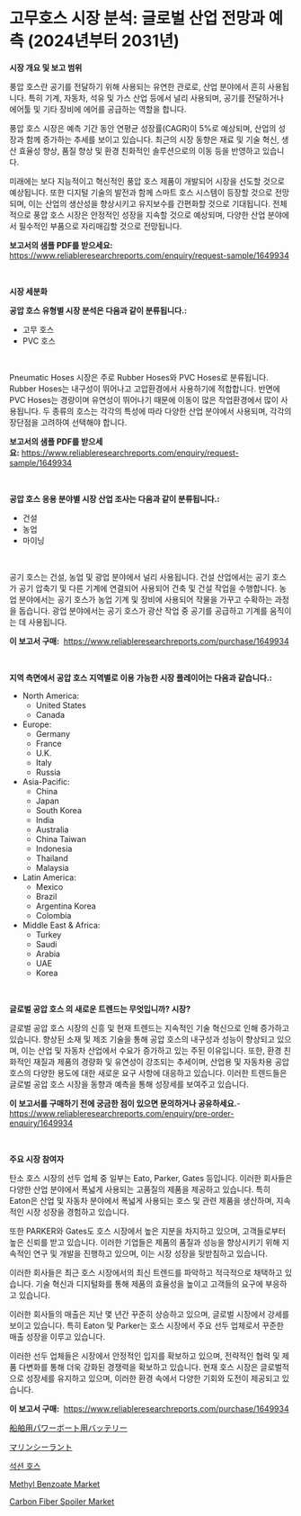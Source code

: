 <p><h1>고무호스 시장 분석: 글로벌 산업 전망과 예측 (2024년부터 2031년)</h1></p><p><strong>시장 개요 및 보고 범위</strong></p>
<p><p>풍압 호스란 공기를 전달하기 위해 사용되는 유연한 관로로, 산업 분야에서 흔히 사용됩니다. 특히 기계, 자동차, 석유 및 가스 산업 등에서 널리 사용되며, 공기를 전달하거나 에어툴 및 기타 장비에 에어를 공급하는 역할을 합니다. </p><p>풍압 호스 시장은 예측 기간 동안 연평균 성장률(CAGR)이 5%로 예상되며, 산업의 성장과 함께 증가하는 추세를 보이고 있습니다. 최근의 시장 동향은 재료 및 기술 혁신, 생산 효율성 향상, 품질 향상 및 환경 친화적인 솔루션으로의 이동 등을 반영하고 있습니다. </p><p>미래에는 보다 지능적이고 혁신적인 풍압 호스 제품이 개발되어 시장을 선도할 것으로 예상됩니다. 또한 디지털 기술의 발전과 함께 스마트 호스 시스템이 등장할 것으로 전망되며, 이는 산업의 생산성을 향상시키고 유지보수를 간편화할 것으로 기대됩니다. 전체적으로 풍압 호스 시장은 안정적인 성장을 지속할 것으로 예상되며, 다양한 산업 분야에서 필수적인 부품으로 자리매김할 것으로 전망됩니다.</p></p>
<p><strong>보고서의 샘플 PDF를 받으세요:</strong> <a href="https://www.reliableresearchreports.com/enquiry/request-sample/1649934">https://www.reliableresearchreports.com/enquiry/request-sample/1649934</a></p>
<p>&nbsp;</p>
<p><strong>시장 세분화</strong></p>
<p><strong>공압 호스 유형별 시장 분석은 다음과 같이 분류됩니다.:</strong></p>
<p><ul><li>고무 호스</li><li>PVC 호스</li></ul></p>
<p>&nbsp;</p>
<p><p>Pneumatic Hoses 시장은 주로 Rubber Hoses와 PVC Hoses로 분류됩니다. Rubber Hoses는 내구성이 뛰어나고 고압환경에서 사용하기에 적합합니다. 반면에 PVC Hoses는 경량이며 유연성이 뛰어나기 때문에 이동이 많은 작업환경에서 많이 사용됩니다. 두 종류의 호스는 각각의 특성에 따라 다양한 산업 분야에서 사용되며, 각각의 장단점을 고려하여 선택해야 합니다.</p></p>
<p><strong>보고서의 샘플 PDF를 받으세요:</strong>&nbsp;<a href="https://www.reliableresearchreports.com/enquiry/request-sample/1649934">https://www.reliableresearchreports.com/enquiry/request-sample/1649934</a></p>
<p>&nbsp;</p>
<p><strong> 공압 호스 응용 분야별 시장 산업 조사는 다음과 같이 분류됩니다.:</strong></p>
<p><ul><li>건설</li><li>농업</li><li>마이닝</li></ul></p>
<p>&nbsp;</p>
<p><p>공기 호스는 건설, 농업 및 광업 분야에서 널리 사용됩니다. 건설 산업에서는 공기 호스가 공기 압축기 및 다른 기계에 연결되어 사용되어 건축 및 건설 작업을 수행합니다. 농업 분야에서는 공기 호스가 농업 기계 및 장비에 사용되어 작물을 가꾸고 수확하는 과정을 돕습니다. 광업 분야에서는 공기 호스가 광산 작업 중 공기를 공급하고 기계를 움직이는 데 사용됩니다.</p></p>
<p><strong>이 보고서 구매:</strong>&nbsp; <a href="https://www.reliableresearchreports.com/purchase/1649934">https://www.reliableresearchreports.com/purchase/1649934</a></p>
<p>&nbsp;</p>
<p><strong>지역 측면에서 공압 호스 지역별로 이용 가능한 시장 플레이어는 다음과 같습니다.:</strong></p>
<p><ul>
    <li>
        North America:
        <ul>
            <li>United States</li>
            <li>Canada</li>
        </ul>
    </li>
    <li>
        Europe:
        <ul>
            <li>Germany</li>
            <li>France</li>
            <li>U.K.</li>
            <li>Italy</li>
            <li>Russia</li>
        </ul>
    </li>
    <li>
        Asia-Pacific:
        <ul>
            <li>China</li>
            <li>Japan</li>
            <li>South Korea</li>
            <li>India</li>
            <li>Australia</li>
            <li>China Taiwan</li>
            <li>Indonesia</li>
            <li>Thailand</li>
            <li>Malaysia</li>
        </ul>
    </li>
    <li>
        Latin America:
        <ul>
            <li>Mexico</li>
            <li>Brazil</li>
            <li>Argentina Korea</li>
            <li>Colombia</li>
        </ul>
    </li>
    <li>
        Middle East & Africa:
        <ul>
            <li>Turkey</li>
            <li>Saudi</li>
            <li>Arabia</li>
            <li>UAE</li>
            <li>Korea</li>
        </ul>
    </li>
    </ul></p>
<p>&nbsp;</p>
<p><strong>글로벌 공압 호스 의 새로운 트렌드는 무엇입니까? 시장?</strong></p>
<p><p>글로벌 공압 호스 시장의 신흥 및 현재 트렌드는 지속적인 기술 혁신으로 인해 증가하고 있습니다. 향상된 소재 및 제조 기술을 통해 공압 호스의 내구성과 성능이 향상되고 있으며, 이는 산업 및 자동차 산업에서 수요가 증가하고 있는 주된 이유입니다. 또한, 환경 친화적인 재질과 제품의 경량화 및 유연성이 강조되는 추세이며, 산업용 및 자동차용 공압 호스의 다양한 용도에 대한 새로운 요구 사항에 대응하고 있습니다. 이러한 트렌드들은 글로벌 공압 호스 시장을 동향과 예측을 통해 성장세를 보여주고 있습니다.</p></p>
<p><strong>이 보고서를 구매하기 전에 궁금한 점이 있으면 문의하거나 공유하세요.</strong>- <a href="https://www.reliableresearchreports.com/enquiry/pre-order-enquiry/1649934">https://www.reliableresearchreports.com/enquiry/pre-order-enquiry/1649934</a></p>
<p>&nbsp;</p>
<p><strong>주요 시장 참여자</strong></p>
<p><p>탄소 호스 시장의 선두 업체 중 일부는 Eato, Parker, Gates 등입니다. 이러한 회사들은 다양한 산업 분야에서 폭넓게 사용되는 고품질의 제품을 제공하고 있습니다. 특히 Eaton은 산업 및 자동차 분야에서 폭넓게 사용되는 호스 및 관련 제품을 생산하며, 지속적인 시장 성장을 경험하고 있습니다. </p><p>또한 PARKER와 Gates도 호스 시장에서 높은 지분을 차지하고 있으며, 고객들로부터 높은 신뢰를 받고 있습니다. 이러한 기업들은 제품의 품질과 성능을 향상시키기 위해 지속적인 연구 및 개발을 진행하고 있으며, 이는 시장 성장을 뒷받침하고 있습니다.</p><p>이러한 회사들은 최근 호스 시장에서의 최신 트렌드를 파악하고 적극적으로 채택하고 있습니다. 기술 혁신과 디지털화를 통해 제품의 효율성을 높이고 고객들의 요구에 부응하고 있습니다.</p><p>이러한 회사들의 매출은 지난 몇 년간 꾸준히 상승하고 있으며, 글로벌 시장에서 강세를 보이고 있습니다. 특히 Eaton 및 Parker는 호스 시장에서 주요 선두 업체로서 꾸준한 매출 성장을 이루고 있습니다.</p><p>이러한 선두 업체들은 시장에서 안정적인 입지를 확보하고 있으며, 전략적인 협력 및 제품 다변화를 통해 더욱 강화된 경쟁력을 확보하고 있습니다. 현재 호스 시장은 글로벌적으로 성장세를 유지하고 있으며, 이러한 환경 속에서 다양한 기회와 도전이 제공되고 있습니다.</p></p>
<p><strong>이 보고서 구매:</strong>&nbsp;&nbsp;<a href="https://www.reliableresearchreports.com/purchase/1649934">https://www.reliableresearchreports.com/purchase/1649934</a></p>
<p><p><a href="https://github.com/jkjreqjscoxx7/Market-Research-Report-List-1/blob/main/886968510712.md">船舶用パワーボート用バッテリー</a></p><p><a href="https://github.com/hilmi-2a/Market-Research-Report-List-1/blob/main/986804310713.md">マリンシーラント</a></p><p><a href="https://github.com/nuekbpymrrz5/Market-Research-Report-List-1/blob/main/81230359845.md">석션 호스</a></p><p><a href="https://sulfuric-clavicle-d39.notion.site/Methyl-Benzoate-Market-Size-Evaluating-its-Market-Trends-Growth-and-Projections-2024-2031-27c38f2b6b804134acfd8605fd77d8a9">Methyl Benzoate Market</a></p><p><a href="https://issuu.com/reportprime-2/docs/carbon-fiber-spoiler-market-size-2030.pptx">Carbon Fiber Spoiler Market</a></p></p>
